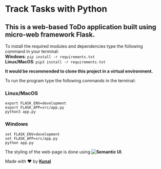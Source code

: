 # Track Tasks with Python

## This is a web-based ToDo application built using micro-web framework <b>Flask</b>.

To install the required modules and dependencies type the following command in your terminal:<br>
<b>Windows</b>: ```pip install -r requirements.txt```<br>
<b>Linux/MacOS</b>: ```pip3 install -r requirements.txt```

<b>It would be recommended to clone this project in a virtual environment.</b>

To run the program type the following commands in the terminal:
### Linux/MacOS
`export FLASK_ENV=development`<br>
`export FLASK_APP=src/app.py`<br>
`python3 app.py`<br>

### Windows
`set FLASK_ENV=development`<br>
`set FLASK_APP=src/app.py`<br>
`python app.py`<br>

The styling of the web-page is done using <b>![Semantic UI](https://semantic-ui.com/)</b>.

Made with :heart: by <b>[Kunal](https://www.instagram.com/kunal.sahoo2003)</b>
